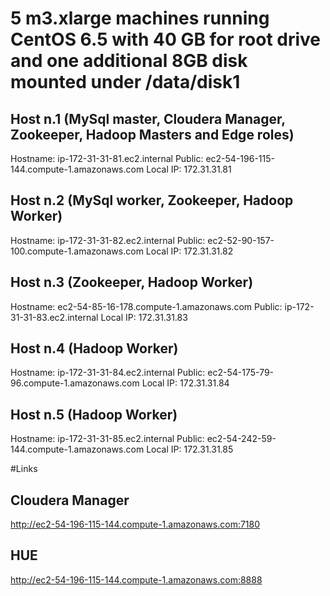 # 5 m3.xlarge machines running CentOS 6.5 with 40 GB for root drive and one additional 8GB disk mounted under /data/disk1

## Host n.1 (MySql master, Cloudera Manager, Zookeeper, Hadoop Masters and Edge roles)
Hostname:	ip-172-31-31-81.ec2.internal
Public: ec2-54-196-115-144.compute-1.amazonaws.com
Local IP:	172.31.31.81

## Host n.2 (MySql worker, Zookeeper, Hadoop Worker)
Hostname:	ip-172-31-31-82.ec2.internal
Public:		ec2-52-90-157-100.compute-1.amazonaws.com
Local IP:	172.31.31.82

## Host n.3 (Zookeeper, Hadoop Worker)
Hostname:	ec2-54-85-16-178.compute-1.amazonaws.com
Public:		ip-172-31-31-83.ec2.internal
Local IP:	172.31.31.83

## Host n.4 (Hadoop Worker)
Hostname:	ip-172-31-31-84.ec2.internal
Public:		ec2-54-175-79-96.compute-1.amazonaws.com
Local IP:	172.31.31.84

## Host n.5 (Hadoop Worker)
Hostname:	ip-172-31-31-85.ec2.internal
Public:		ec2-54-242-59-144.compute-1.amazonaws.com
Local IP:	172.31.31.85

#Links
## Cloudera Manager
http://ec2-54-196-115-144.compute-1.amazonaws.com:7180
## HUE
http://ec2-54-196-115-144.compute-1.amazonaws.com:8888